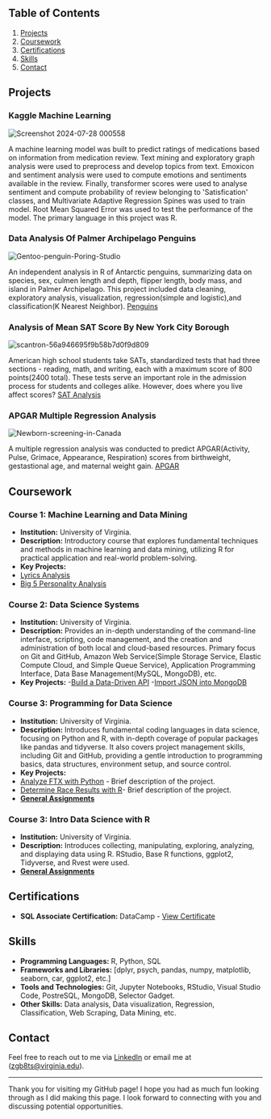 ## Table of Contents

1. [Projects](#projects)
2. [Coursework](#coursework)
3. [Certifications](#certifications)
4. [Skills](#skills)
5. [Contact](#contact)



## Projects


### Kaggle Machine Learning 
![Screenshot 2024-07-28 000558](https://github.com/user-attachments/assets/1e742083-aed9-4b9b-af00-55a5de45b301) 


A machine learning model was built to predict ratings of medications based on information from medication review. Text mining and exploratory graph analysis were used to preprocess and develop topics from text. Emoxicon and sentiment analysis were used to compute emotions and sentiments available in the review. Finally, transformer scores were used to analyse sentiment and compute probability of review belonging to 'Satisfication' classes, and Multivariate Adaptive Regression Spines was used to train model. Root Mean Squared Error was used to test the performance of the model. The primary language in this project was R. 


### Data Analysis Of Palmer Archipelago Penguins

![Gentoo-penguin-Poring-Studio](https://github.com/Cann-Emma/portfolio/assets/143144256/10d3a7b2-1c07-49ed-b6f9-77ac2a24ac3f)


An independent analysis in R of Antarctic penguins, summarizing data on species, sex, culmen length and depth, flipper length, body mass, and island in Palmer Archipelago. This project included data cleaning, exploratory analysis, visualization, regression(simple and logistic),and classification(K Nearest Neighbor).
[Penguins](https://github.com/Cann-Emma/R/blob/main/Penguin_Analysis.ipynb)


### Analysis of Mean SAT Score By New York City Borough

![scantron-56a946695f9b58b7d0f9d809](https://github.com/Cann-Emma/portfolio/assets/143144256/b8e3a8be-9260-4d5e-8649-ff486975655d)


American high school students take SATs, standardized tests that had three sections - reading, math, and writing, each with a maximum score of 800 points(2400 total). These tests serve an important role in the admission process for students and colleges alike. However, does where you live affect scores?
[SAT Analysis](https://github.com/Cann-Emma/R/blob/main/ANOVA_SAT_Score_by_NYCBorough.ipynb)


### APGAR Multiple Regression Analysis

![Newborn-screening-in-Canada](https://github.com/Cann-Emma/portfolio/assets/143144256/403e96b8-f9c6-4757-837a-ca869a3d2aa9)


A multiple regression analysis was conducted to predict APGAR(Activity, Pulse, Grimace, Appearance, Respiration) scores from birthweight, gestastional age, and maternal weight gain. 
[APGAR](https://github.com/Cann-Emma/R/blob/main/APGAR_Multiple_Regression.ipynb)



## Coursework

### Course 1: Machine Learning and Data Mining
- **Institution:** University of Virginia.
- **Description:** Introductory course that explores fundamental techniques and methods in machine learning and data mining, utilizing R for practical application and real-world problem-solving.
- **Key Projects:**
- [Lyrics Analysis](https://github.com/Cann-Emma/PSYC-5710-Text-Mining-and-ML/blob/main/BeatlesLyricAnalysis.ipynb)
- [Big 5 Personality Analysis](https://github.com/cann-emma/PSYC-5710-Text-Mining-and-ML/tree/main/ExploratoryAnalysis)


### Course 2: Data Science Systems
- **Institution:** University of Virginia.
- **Description:** Provides an in-depth understanding of the command-line interface, scripting, code management, and the creation and administration of both local and cloud-based resources. Primary focus on Git and GitHub, Amazon Web Service(Simple Storage Service, Elastic Compute Cloud, and Simple Queue Service), Application Programming Interface, Data Base Management(MySQL, MongoDB), etc.
- **Key Projects:**
-[Build a Data-Driven API](https://github.com/cann-emma/fastapi-demo-fork/blob/main/app/main.py)
-[Import JSON into MongoDB](https://github.com/cann-emma/ds2002-dp2/blob/main/import.py)


### Course 3: Programming for Data Science
- **Institution:** University of Virginia.
- **Description:** Introduces fundamental coding languages in data science, focusing on Python and R, with in-depth coverage of popular packages like pandas and tidyverse. It also covers project management skills, including Git and GitHub, providing a gentle introduction to programming basics, data structures, environment setup, and source control.
- **Key Projects:**
- [Analyze FTX with Python](https://github.com/Cann-Emma/DS1002-zgb8ts/blob/main/labs/lab1/lab1-ftx-stock-pricing.ipynb) - Brief description of the project.
- [Determine Race Results with R](https://github.com/Cann-Emma/DS1002-zgb8ts/blob/main/labs/lab2/lab2-race-results.ipynb)- Brief description of the project.
- **[General Assignments](https://github.com/cann-emma/DS1002-zgb8ts/tree/main/homework)**


### Course 3: Intro Data Science with R
- **Institution:** University of Virginia.
- **Description:** Introduces collecting, manipulating, exploring, analyzing, and displaying data using R. RStudio, Base R functions, ggplot2, Tidyverse, and Rvest were used.
- **[General Assignments](https://github.com/cann-emma/R)**



## Certifications
- **SQL Associate Certification:** DataCamp - [View Certificate](https://www.datacamp.com/certificate/SQA0012481783751)



## Skills
- **Programming Languages:** R, Python, SQL
- **Frameworks and Libraries:** [dplyr, psych, pandas, numpy, matplotlib, seaborn, car, ggplot2, etc.]
- **Tools and Technologies:** Git, Jupyter Notebooks, RStudio, Visual Studio Code, PostreSQL, MongoDB, Selector Gadget.
- **Other Skills:** Data analysis, Data visualization, Regression, Classification, Web Scraping, Data Mining, etc.



## Contact

Feel free to reach out to me via [LinkedIn](https://www.linkedin.com/in/emmanuella-cann) or email me at (zgb8ts@virginia.edu).

---

Thank you for visiting my GitHub page! I hope you had as much fun looking through as I did making this page. I look forward to connecting with you and discussing potential opportunities.
